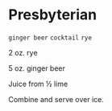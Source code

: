 # Presbyterian

`ginger beer` `cocktail` `rye`

2 oz. rye

5 oz. ginger beer

Juice from ½ lime

Combine and serve over ice.
